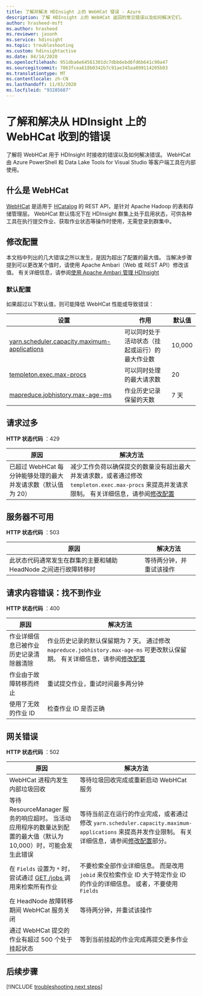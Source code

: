 ```yaml
---
title: 了解并解决 HDInsight 上的 WebHCat 错误 - Azure
description: 了解 HDInsight 上的 WebHCat 返回的常见错误以及如何解决它们。
author: hrasheed-msft
ms.author: hrasheed
ms.reviewer: jasonh
ms.service: hdinsight
ms.topic: troubleshooting
ms.custom: hdinsightactive
ms.date: 04/14/2020
ms.openlocfilehash: 951dba6e64561301dc7dbb6ebd6fd6b641c90a47
ms.sourcegitcommit: 7863fcea618b0342b7c91ae345aa099114205b03
ms.translationtype: MT
ms.contentlocale: zh-CN
ms.lasthandoff: 11/03/2020
ms.locfileid: "93285687"
---
```

# <a name="understand-and-resolve-errors-received-from-webhcat-on-hdinsight"></a>了解和解决从 HDInsight 上的 WebHCat 收到的错误

了解将 WebHCat 用于 HDInsight 时接收的错误以及如何解决错误。 WebHCat 由 Azure PowerShell 和 Data Lake Tools for Visual Studio 等客户端工具在内部使用。

## <a name="what-is-webhcat"></a>什么是 WebHCat

[WebHCat](https://cwiki.apache.org/confluence/display/Hive/WebHCat) 是适用于 [HCatalog](https://cwiki.apache.org/confluence/display/Hive/HCatalog) 的 REST API，是针对 Apache Hadoop 的表和存储管理层。 WebHCat 默认情况下在 HDInsight 群集上处于启用状态，可供各种工具在执行提交作业、获取作业状态等操作时使用，无需登录到群集中。

## <a name="modifying-configuration"></a>修改配置

本文档中列出的几大错误之所以发生，是因为超出了配置的最大值。 当解决步骤提到可以更改某个值时，请使用 Apache Ambari（Web 或 REST API）修改该值。 有关详细信息，请参阅[使用 Apache Ambari 管理 HDInsight](hdinsight-hadoop-manage-ambari.md)

### <a name="default-configuration"></a>默认配置

如果超过以下默认值，则可能降低 WebHCat 性能或导致错误：

| 设置 | 作用 | 默认值 |
| --- | --- | --- |
| [yarn.scheduler.capacity.maximum-applications][maximum-applications] |可以同时处于活动状态（挂起或运行）的最大作业数 |10,000 |
| [templeton.exec.max-procs][max-procs] |可以同时处理的最大请求数 |20 |
| [mapreduce.jobhistory.max-age-ms][max-age-ms] |作业历史记录保留的天数 |7 天 |

## <a name="too-many-requests"></a>请求过多

**HTTP 状态代码** ：429

| 原因 | 解决方法 |
| --- | --- |
| 已超过 WebHCat 每分钟能够处理的最大并发请求数（默认值为 20） |减少工作负荷以确保提交的数量没有超出最大并发请求数，或者通过修改 `templeton.exec.max-procs` 来提高并发请求限制。 有关详细信息，请参阅[修改配置](#modifying-configuration) |

## <a name="server-unavailable"></a>服务器不可用

**HTTP 状态代码** ：503

| 原因 | 解决方法 |
| --- | --- |
| 此状态代码通常发生在群集的主要和辅助 HeadNode 之间进行故障转移时 |等待两分钟，并重试该操作 |

## <a name="bad-request-content-could-not-find-job"></a>请求内容错误：找不到作业

**HTTP 状态代码** ：400

| 原因 | 解决方法 |
| --- | --- |
| 作业详细信息已被作业历史记录清除器清除 |作业历史记录的默认保留期为 7 天。 通过修改 `mapreduce.jobhistory.max-age-ms` 可更改默认保留期。 有关详细信息，请参阅[修改配置](#modifying-configuration) |
| 作业由于故障转移而终止 |重试提交作业，重试时间最多两分钟 |
| 使用了无效的作业 ID |检查作业 ID 是否正确 |

## <a name="bad-gateway"></a>网关错误

**HTTP 状态代码** ：502

| 原因 | 解决方法 |
| --- | --- |
| WebHCat 进程内发生内部垃圾回收 |等待垃圾回收完成或重新启动 WebHCat 服务 |
| 等待 ResourceManager 服务的响应超时。 当活动应用程序的数量达到配置的最大值（默认为 10,000）时，可能会发生此错误 |等待当前正在运行的作业完成，或者通过修改 `yarn.scheduler.capacity.maximum-applications` 来提高并发作业限制。 有关详细信息，请参阅[修改配置](#modifying-configuration)部分。 |
| 在 `Fields` 设置为 `*` 时，尝试通过 [GET /jobs ](https://cwiki.apache.org/confluence/display/Hive/WebHCat+Reference+Jobs) 调用来检索所有作业 |不要检索全部作业详细信息。 而是改用 `jobid` 来仅检索作业 ID 大于特定作业 ID 的作业的详细信息。 或者，不要使用 `Fields` |
| 在 HeadNode 故障转移期间 WebHCat 服务关闭 |等待两分钟，并重试该操作 |
| 通过 WebHCat 提交的作业有超过 500 个处于挂起状态 |等到当前挂起的作业完成再提交更多作业 |

## <a name="next-steps"></a>后续步骤

[!INCLUDE [troubleshooting next steps](../../includes/hdinsight-troubleshooting-next-steps.md)]

[maximum-applications]: https://docs.cloudera.com/HDPDocuments/HDP2/HDP-2.1.3/bk_system-admin-guide/content/setting_application_limits.html
[max-procs]: https://cwiki.apache.org/confluence/display/Hive/WebHCat+Configure#WebHCatConfigure-WebHCatConfiguration
[max-age-ms]: https://docs.hortonworks.com/HDPDocuments/HDP2/HDP-2.0.6.0/ds_Hadoop/hadoop-mapreduce-client/hadoop-mapreduce-client-core/mapred-default.xml